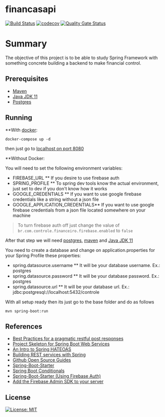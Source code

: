 # financasapi
[![Build Status](https://travis-ci.org/emerson-matos/financasapi.svg?branch=master)](https://travis-ci.org/emerson-matos/financasapi)
[![codecov](https://codecov.io/gh/emerson-matos/financasapi/branch/master/graph/badge.svg)](https://codecov.io/gh/emerson-matos/financasapi)
[![Quality Gate Status](https://sonarcloud.io/api/project_badges/measure?project=emerson-matos_financasapi&metric=alert_status)](https://sonarcloud.io/dashboard?id=emerson-matos_financasapi)

# Summary
The objective of this project is to be able to study Spring Framework with something concrete building a backend to make financial control.

## Prerequisites
* [Maven](https://maven.apache.org/download.cgi)
* [Java JDK 11](https://java.com/en/download/help/download_options.xml)
* [Postgres](https://www.postgresql.org/download/)

## Running

**With [docker](https://www.docker.com/):
```
docker-compose up -d
```
then just go to [localhost on port 8080](http://localhost:8080)

**Without Docker:

You will need to set the following environment variables:
* FIREBASE_URL
** If you desire to use firebase auth
* SPRING_PROFILE
** To spring dev tools know the actual environment, just set to dev if you don't know how it works
* GOOGLE_CREDENTIALS
** If you want to use google firebase credentials like a string without a json file
* GOOGLE_APPLICATION_CREDENTIALS** If you want to use google firebase credentials from a json file located somewhere on your machine

> To turn firebase auth off just change the value of `br.com.controle.financeiro.firebase.enabled` to `false`


After that step we will need [postgres](https://www.postgresql.org/download/), [maven](https://maven.apache.org/download.cgi) and [Java JDK 11](https://java.com/en/download/help/download_options.xml)

You need to create a database and change on application.properties for your Spring Profile these properties:
* spring.datasource.username
** It will be your database username. Ex.: postgres
* spring.datasource.password
** It will be your database password. Ex.: postgres
* spring.datasource.url
** It will be your database url. Ex.: jdbc:postgresql://localhost:5432/controle

With all setup ready then its just go to the base folder and do as follows
```
mvn spring-boot:run
```

## References
* [Best Practices for a pragmatic restful post responses](https://www.vinaysahni.com/best-practices-for-a-pragmatic-restful-api)
* [Project Skeleton for Spring Boot Web Services](https://github.com/leanstacks/skeleton-ws-spring-boot)
* [An Intro to Spring HATEOAS](https://www.baeldung.com/spring-hateoas-tutorial)
* [Building REST services with Spring](https://spring.io/guides/tutorials/rest/)
* [Github Open Source Guides](https://opensource.guide/)
* [Spring-Boot-Starter](https://github.com/savicprvoslav/Spring-Boot-starter)
* [Spring Boot Conditionals](https://reflectoring.io/spring-boot-conditionals/)
* [Spring-Boot-Starter (Using Firebase Auth)](https://github.com/savicprvoslav/Spring-Boot-starter/)
* [Add the Firebase Admin SDK to your server](https://firebase.google.com/docs/admin/setup)

## License
[![License: MIT](https://img.shields.io/badge/License-MIT-yellow.svg)](https://opensource.org/licenses/MIT)
